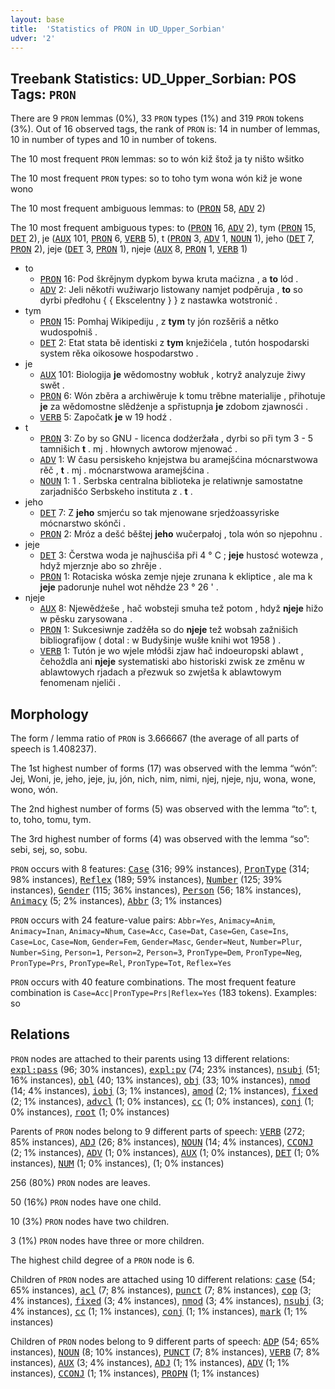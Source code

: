 ```yaml
---
layout: base
title:  'Statistics of PRON in UD_Upper_Sorbian'
udver: '2'
---
```


## Treebank Statistics: UD_Upper_Sorbian: POS Tags: `PRON`

There are 9 `PRON` lemmas (0%), 33 `PRON` types (1%) and 319 `PRON` tokens (3%).
Out of 16 observed tags, the rank of `PRON` is: 14 in number of lemmas, 10 in number of types and 10 in number of tokens.

The 10 most frequent `PRON` lemmas: so to wón kiž štož ja ty ništo wšitko

The 10 most frequent `PRON` types:  so to toho tym wona wón kiž je wone wono

The 10 most frequent ambiguous lemmas: to (<tt><a href="hsb-pos-PRON.html">PRON</a></tt> 58, <tt><a href="hsb-pos-ADV.html">ADV</a></tt> 2)

The 10 most frequent ambiguous types:  to (<tt><a href="hsb-pos-PRON.html">PRON</a></tt> 16, <tt><a href="hsb-pos-ADV.html">ADV</a></tt> 2), tym (<tt><a href="hsb-pos-PRON.html">PRON</a></tt> 15, <tt><a href="hsb-pos-DET.html">DET</a></tt> 2), je (<tt><a href="hsb-pos-AUX.html">AUX</a></tt> 101, <tt><a href="hsb-pos-PRON.html">PRON</a></tt> 6, <tt><a href="hsb-pos-VERB.html">VERB</a></tt> 5), t (<tt><a href="hsb-pos-PRON.html">PRON</a></tt> 3, <tt><a href="hsb-pos-ADV.html">ADV</a></tt> 1, <tt><a href="hsb-pos-NOUN.html">NOUN</a></tt> 1), jeho (<tt><a href="hsb-pos-DET.html">DET</a></tt> 7, <tt><a href="hsb-pos-PRON.html">PRON</a></tt> 2), jeje (<tt><a href="hsb-pos-DET.html">DET</a></tt> 3, <tt><a href="hsb-pos-PRON.html">PRON</a></tt> 1), njeje (<tt><a href="hsb-pos-AUX.html">AUX</a></tt> 8, <tt><a href="hsb-pos-PRON.html">PRON</a></tt> 1, <tt><a href="hsb-pos-VERB.html">VERB</a></tt> 1)


* to
  * <tt><a href="hsb-pos-PRON.html">PRON</a></tt> 16: Pod škrějnym dypkom bywa kruta maćizna , a <b>to</b> lód .
  * <tt><a href="hsb-pos-ADV.html">ADV</a></tt> 2: Jeli někotři wužiwarjo listowany namjet podpěruja , <b>to</b> so dyrbi předłohu { { Ekscelentny } } z nastawka wotstronić .
* tym
  * <tt><a href="hsb-pos-PRON.html">PRON</a></tt> 15: Pomhaj Wikipediju , z <b>tym</b> ty jón rozšěriš a nětko wudospołniš .
  * <tt><a href="hsb-pos-DET.html">DET</a></tt> 2: Etat stata bě identiski z <b>tym</b> knježićela , tutón hospodarski system rěka oikosowe hospodarstwo .
* je
  * <tt><a href="hsb-pos-AUX.html">AUX</a></tt> 101: Biologija <b>je</b> wědomostny wobłuk , kotryž analyzuje žiwy swět .
  * <tt><a href="hsb-pos-PRON.html">PRON</a></tt> 6: Wón zběra a archiwěruje k tomu trěbne materialije , přihotuje <b>je</b> za wědomostne slědźenje a spřistupnja <b>je</b> zdobom zjawnosći .
  * <tt><a href="hsb-pos-VERB.html">VERB</a></tt> 5: Započatk <b>je</b> w 19 hodź .
* t
  * <tt><a href="hsb-pos-PRON.html">PRON</a></tt> 3: Zo by so GNU - licenca dodźeržała , dyrbi so při tym 3 - 5 tamnišich <b>t</b> . mj . hłownych awtorow mjenować .
  * <tt><a href="hsb-pos-ADV.html">ADV</a></tt> 1: W času persiskeho knjejstwa bu aramejšćina mócnarstwowa rěč , <b>t</b> . mj . mócnarstwowa aramejšćina .
  * <tt><a href="hsb-pos-NOUN.html">NOUN</a></tt> 1: 1 . Serbska centralna biblioteka je relatiwnje samostatne zarjadnišćo Serbskeho instituta z . <b>t</b> .
* jeho
  * <tt><a href="hsb-pos-DET.html">DET</a></tt> 7: Z <b>jeho</b> smjerću so tak mjenowane srjedźoassyriske mócnarstwo skónči .
  * <tt><a href="hsb-pos-PRON.html">PRON</a></tt> 2: Mróz a dešć běštej <b>jeho</b> wučerpałoj , tola wón so njepohnu .
* jeje
  * <tt><a href="hsb-pos-DET.html">DET</a></tt> 3: Čerstwa woda je najhusćiša při 4 ° C ; <b>jeje</b> hustosć wotewza , hdyž mjerznje abo so zhrěje .
  * <tt><a href="hsb-pos-PRON.html">PRON</a></tt> 1: Rotaciska wóska zemje njeje zrunana k ekliptice , ale ma k <b>jeje</b> padorunje nuhel wot něhdźe 23 ° 26 ' .
* njeje
  * <tt><a href="hsb-pos-AUX.html">AUX</a></tt> 8: Njewědźeše , hač wobsteji smuha tež potom , hdyž <b>njeje</b> hižo w pěsku zarysowana .
  * <tt><a href="hsb-pos-PRON.html">PRON</a></tt> 1: Sukcesiwnje zadźěła so do <b>njeje</b> tež wobsah zažnišich bibliografijow ( dotal : w Budyšinje wušłe knihi wot 1958 ) .
  * <tt><a href="hsb-pos-VERB.html">VERB</a></tt> 1: Tutón je wo wjele młódši zjaw hač indoeuropski ablawt , čehoždla ani <b>njeje</b> systematiski abo historiski zwisk ze změnu w ablawtowych rjadach a přezwuk so zwjetša k ablawtowym fenomenam njeliči .

## Morphology

The form / lemma ratio of `PRON` is 3.666667 (the average of all parts of speech is 1.408237).

The 1st highest number of forms (17) was observed with the lemma “wón”: Jej, Woni, je, jeho, jeje, ju, jón, nich, nim, nimi, njej, njeje, nju, wona, wone, wono, wón.

The 2nd highest number of forms (5) was observed with the lemma “to”: t, to, toho, tomu, tym.

The 3rd highest number of forms (4) was observed with the lemma “so”: sebi, sej, so, sobu.

`PRON` occurs with 8 features: <tt><a href="hsb-feat-Case.html">Case</a></tt> (316; 99% instances), <tt><a href="hsb-feat-PronType.html">PronType</a></tt> (314; 98% instances), <tt><a href="hsb-feat-Reflex.html">Reflex</a></tt> (189; 59% instances), <tt><a href="hsb-feat-Number.html">Number</a></tt> (125; 39% instances), <tt><a href="hsb-feat-Gender.html">Gender</a></tt> (115; 36% instances), <tt><a href="hsb-feat-Person.html">Person</a></tt> (56; 18% instances), <tt><a href="hsb-feat-Animacy.html">Animacy</a></tt> (5; 2% instances), <tt><a href="hsb-feat-Abbr.html">Abbr</a></tt> (3; 1% instances)

`PRON` occurs with 24 feature-value pairs: `Abbr=Yes`, `Animacy=Anim`, `Animacy=Inan`, `Animacy=Nhum`, `Case=Acc`, `Case=Dat`, `Case=Gen`, `Case=Ins`, `Case=Loc`, `Case=Nom`, `Gender=Fem`, `Gender=Masc`, `Gender=Neut`, `Number=Plur`, `Number=Sing`, `Person=1`, `Person=2`, `Person=3`, `PronType=Dem`, `PronType=Neg`, `PronType=Prs`, `PronType=Rel`, `PronType=Tot`, `Reflex=Yes`

`PRON` occurs with 40 feature combinations.
The most frequent feature combination is `Case=Acc|PronType=Prs|Reflex=Yes` (183 tokens).
Examples: so


## Relations

`PRON` nodes are attached to their parents using 13 different relations: <tt><a href="hsb-dep-expl-pass.html">expl:pass</a></tt> (96; 30% instances), <tt><a href="hsb-dep-expl-pv.html">expl:pv</a></tt> (74; 23% instances), <tt><a href="hsb-dep-nsubj.html">nsubj</a></tt> (51; 16% instances), <tt><a href="hsb-dep-obl.html">obl</a></tt> (40; 13% instances), <tt><a href="hsb-dep-obj.html">obj</a></tt> (33; 10% instances), <tt><a href="hsb-dep-nmod.html">nmod</a></tt> (14; 4% instances), <tt><a href="hsb-dep-iobj.html">iobj</a></tt> (3; 1% instances), <tt><a href="hsb-dep-amod.html">amod</a></tt> (2; 1% instances), <tt><a href="hsb-dep-fixed.html">fixed</a></tt> (2; 1% instances), <tt><a href="hsb-dep-advcl.html">advcl</a></tt> (1; 0% instances), <tt><a href="hsb-dep-cc.html">cc</a></tt> (1; 0% instances), <tt><a href="hsb-dep-conj.html">conj</a></tt> (1; 0% instances), <tt><a href="hsb-dep-root.html">root</a></tt> (1; 0% instances)

Parents of `PRON` nodes belong to 9 different parts of speech: <tt><a href="hsb-pos-VERB.html">VERB</a></tt> (272; 85% instances), <tt><a href="hsb-pos-ADJ.html">ADJ</a></tt> (26; 8% instances), <tt><a href="hsb-pos-NOUN.html">NOUN</a></tt> (14; 4% instances), <tt><a href="hsb-pos-CCONJ.html">CCONJ</a></tt> (2; 1% instances), <tt><a href="hsb-pos-ADV.html">ADV</a></tt> (1; 0% instances), <tt><a href="hsb-pos-AUX.html">AUX</a></tt> (1; 0% instances), <tt><a href="hsb-pos-DET.html">DET</a></tt> (1; 0% instances), <tt><a href="hsb-pos-NUM.html">NUM</a></tt> (1; 0% instances),  (1; 0% instances)

256 (80%) `PRON` nodes are leaves.

50 (16%) `PRON` nodes have one child.

10 (3%) `PRON` nodes have two children.

3 (1%) `PRON` nodes have three or more children.

The highest child degree of a `PRON` node is 6.

Children of `PRON` nodes are attached using 10 different relations: <tt><a href="hsb-dep-case.html">case</a></tt> (54; 65% instances), <tt><a href="hsb-dep-acl.html">acl</a></tt> (7; 8% instances), <tt><a href="hsb-dep-punct.html">punct</a></tt> (7; 8% instances), <tt><a href="hsb-dep-cop.html">cop</a></tt> (3; 4% instances), <tt><a href="hsb-dep-fixed.html">fixed</a></tt> (3; 4% instances), <tt><a href="hsb-dep-nmod.html">nmod</a></tt> (3; 4% instances), <tt><a href="hsb-dep-nsubj.html">nsubj</a></tt> (3; 4% instances), <tt><a href="hsb-dep-cc.html">cc</a></tt> (1; 1% instances), <tt><a href="hsb-dep-conj.html">conj</a></tt> (1; 1% instances), <tt><a href="hsb-dep-mark.html">mark</a></tt> (1; 1% instances)

Children of `PRON` nodes belong to 9 different parts of speech: <tt><a href="hsb-pos-ADP.html">ADP</a></tt> (54; 65% instances), <tt><a href="hsb-pos-NOUN.html">NOUN</a></tt> (8; 10% instances), <tt><a href="hsb-pos-PUNCT.html">PUNCT</a></tt> (7; 8% instances), <tt><a href="hsb-pos-VERB.html">VERB</a></tt> (7; 8% instances), <tt><a href="hsb-pos-AUX.html">AUX</a></tt> (3; 4% instances), <tt><a href="hsb-pos-ADJ.html">ADJ</a></tt> (1; 1% instances), <tt><a href="hsb-pos-ADV.html">ADV</a></tt> (1; 1% instances), <tt><a href="hsb-pos-CCONJ.html">CCONJ</a></tt> (1; 1% instances), <tt><a href="hsb-pos-PROPN.html">PROPN</a></tt> (1; 1% instances)

